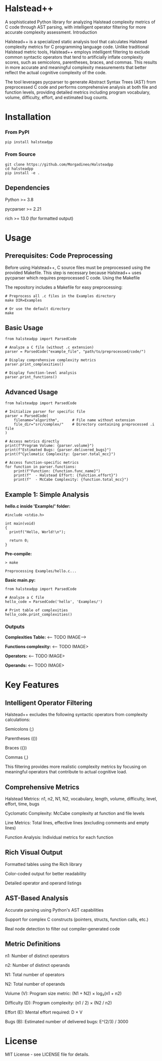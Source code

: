 # Halstead++

A sophisticated Python library for analyzing Halstead complexity metrics of C code through AST parsing, with intelligent operator filtering for more accurate complexity assessment.
Introduction

Halstead++ is a specialized static analysis tool that calculates Halstead complexity metrics for C programming language code. Unlike traditional Halstead metric tools, Halstead++ employs intelligent filtering to exclude common syntactic operators that tend to artificially inflate complexity scores, such as semicolons, parentheses, braces, and commas. This results in more accurate and meaningful complexity measurements that better reflect the actual cognitive complexity of the code.

The tool leverages pycparser to generate Abstract Syntax Trees (AST) from preprocessed C code and performs comprehensive analysis at both file and function levels, providing detailed metrics including program vocabulary, volume, difficulty, effort, and estimated bug counts.

# Installation

### From PyPI
```
pip install halsteadpp
```

### From Source
```
git clone https://github.com/Morgadineo/Halsteadpp
cd halsteadpp
pip install -e .
```

## Dependencies
Python >= 3.8

pycparser >= 2.21

rich >= 13.0 (for formatted output)

# Usage
## Prerequisites: Code Preprocessing

Before using Halstead++, C source files must be preprocessed using the provided Makefile. This step is necessary because Halstead++ uses pycparser which requires preprocessed C code.
Using the Makefile

The repository includes a Makefile for easy preprocessing:
```
# Preprocess all .c files in the Examples directory
make DIR=Examples

# Or use the default directory
make
```

## Basic Usage
```
from halsteadpp import ParsedCode

# Analyze a C file (without .c extension)
parser = ParsedCode("example_file", "path/to/preprocessed/code/")

# Display comprehensive complexity metrics
parser.print_complexities()

# Display function-level analysis
parser.print_functions()
```

## Advanced Usage
```
from halsteadpp import ParsedCode

# Initialize parser for specific file
parser = ParsedCode(
    filename="algorithm",      # File name without extension
    file_dir="src/complex/"    # Directory containing preprocessed .i file
)

# Access metrics directly
print(f"Program Volume: {parser.volume}")
print(f"Estimated Bugs: {parser.delivered_bugs}")
print(f"Cyclomatic Complexity: {parser.total_mcc}")

# Access function-specific metrics
for function in parser.functions:
    print(f"Function: {function.func_name}")
    print(f"  - Halstead Effort: {function.effort}")
    print(f"  - McCabe Complexity: {function.total_mcc}")
```

## Example 1: Simple Analysis

**hello.c inside 'Example/' folder:**
```
#include <stdio.h>

int main(void)
{
  printf("Hello, World!\n");
  
  return 0;
}
```

**Pre-compile:**
```
> make

Preprocessing Examples/hello.c...
```

**Basic main.py:**
```
from halsteadpp import ParsedCode

# Analyze a C file
hello_code = ParsedCode('hello', 'Examples/')

# Print table of complexities
hello_code.print_complexities()
```

### Outputs
**Complexities Table:**
<-- TODO IMAGE-->

**Functions complexity:**
<-- TODO IMAGE>

**Operators:**
<-- TODO IMAGE>

**Operands:**
<-- TODO IMAGE>

# Key Features

## Intelligent Operator Filtering

Halstead++ excludes the following syntactic operators from complexity calculations:

Semicolons (;)

Parentheses (())

Braces ({})

Commas (,)

This filtering provides more realistic complexity metrics by focusing on meaningful operators that contribute to actual cognitive load.

## Comprehensive Metrics

Halstead Metrics: n1, n2, N1, N2, vocabulary, length, volume, difficulty, level, effort, time, bugs

Cyclomatic Complexity: McCabe complexity at function and file levels

Line Metrics: Total lines, effective lines (excluding comments and empty lines)

Function Analysis: Individual metrics for each function

## Rich Visual Output

Formatted tables using the Rich library

Color-coded output for better readability

Detailed operator and operand listings

## AST-Based Analysis

Accurate parsing using Python's AST capabilities

Support for complex C constructs (pointers, structs, function calls, etc.)

Real node detection to filter out compiler-generated code

## Metric Definitions
n1: Number of distinct operators

n2: Number of distinct operands

N1: Total number of operators

N2: Total number of operands

Volume (V): Program size metric: (N1 + N2) × log₂(n1 + n2)

Difficulty (D): Program complexity: (n1 / 2) × (N2 / n2)

Effort (E): Mental effort required: D × V

Bugs (B): Estimated number of delivered bugs: E^(2/3) / 3000

# License

MIT License - see LICENSE file for details.
